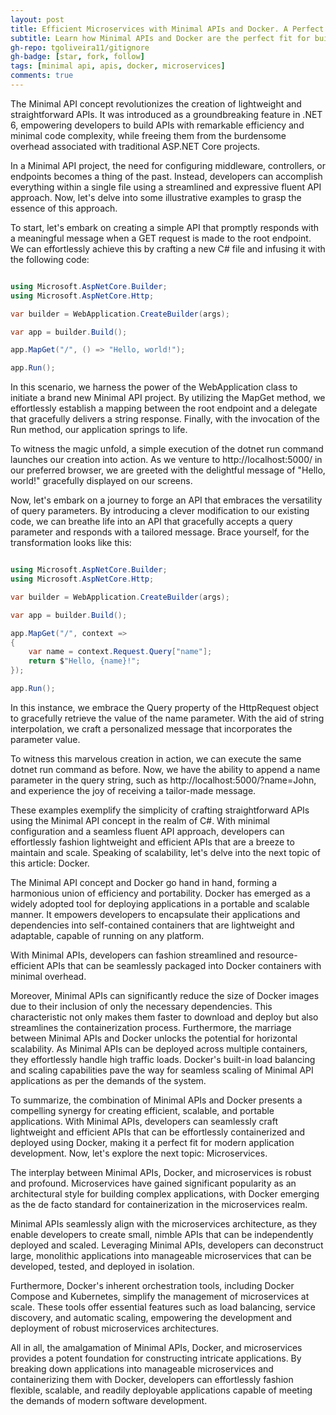 ```yaml
---
layout: post
title: Efficient Microservices with Minimal APIs and Docker. A Perfect Trio
subtitle: Learn how Minimal APIs and Docker are the perfect fit for building efficient and scalable microservices architecture and how they can help you break down large monolithic applications into smaller, manageable services
gh-repo: tgoliveira11/gitignore
gh-badge: [star, fork, follow]
tags: [minimal api, apis, docker, microservices]
comments: true
---
```


The Minimal API concept revolutionizes the creation of lightweight and straightforward APIs. It was introduced as a groundbreaking feature in .NET 6, empowering developers to build APIs with remarkable efficiency and minimal code complexity, while freeing them from the burdensome overhead associated with traditional ASP.NET Core projects.

In a Minimal API project, the need for configuring middleware, controllers, or endpoints becomes a thing of the past. Instead, developers can accomplish everything within a single file using a streamlined and expressive fluent API approach. Now, let's delve into some illustrative examples to grasp the essence of this approach.

To start, let's embark on creating a simple API that promptly responds with a meaningful message when a GET request is made to the root endpoint. We can effortlessly achieve this by crafting a new C# file and infusing it with the following code:

```c#

using Microsoft.AspNetCore.Builder;
using Microsoft.AspNetCore.Http;

var builder = WebApplication.CreateBuilder(args);

var app = builder.Build();

app.MapGet("/", () => "Hello, world!");

app.Run();

```

In this scenario, we harness the power of the WebApplication class to initiate a brand new Minimal API project. By utilizing the MapGet method, we effortlessly establish a mapping between the root endpoint and a delegate that gracefully delivers a string response. Finally, with the invocation of the Run method, our application springs to life.

To witness the magic unfold, a simple execution of the dotnet run command launches our creation into action. As we venture to http://localhost:5000/ in our preferred browser, we are greeted with the delightful message of "Hello, world!" gracefully displayed on our screens.

Now, let's embark on a journey to forge an API that embraces the versatility of query parameters. By introducing a clever modification to our existing code, we can breathe life into an API that gracefully accepts a query parameter and responds with a tailored message. Brace yourself, for the transformation looks like this:

```c#

using Microsoft.AspNetCore.Builder;
using Microsoft.AspNetCore.Http;

var builder = WebApplication.CreateBuilder(args);

var app = builder.Build();

app.MapGet("/", context =>
{
    var name = context.Request.Query["name"];
    return $"Hello, {name}!";
});

app.Run();

```

In this instance, we embrace the Query property of the HttpRequest object to gracefully retrieve the value of the name parameter. With the aid of string interpolation, we craft a personalized message that incorporates the parameter value.

To witness this marvelous creation in action, we can execute the same dotnet run command as before. Now, we have the ability to append a name parameter in the query string, such as http://localhost:5000/?name=John, and experience the joy of receiving a tailor-made message.

These examples exemplify the simplicity of crafting straightforward APIs using the Minimal API concept in the realm of C#. With minimal configuration and a seamless fluent API approach, developers can effortlessly fashion lightweight and efficient APIs that are a breeze to maintain and scale. Speaking of scalability, let's delve into the next topic of this article: Docker.

The Minimal API concept and Docker go hand in hand, forming a harmonious union of efficiency and portability. Docker has emerged as a widely adopted tool for deploying applications in a portable and scalable manner. It empowers developers to encapsulate their applications and dependencies into self-contained containers that are lightweight and adaptable, capable of running on any platform.

With Minimal APIs, developers can fashion streamlined and resource-efficient APIs that can be seamlessly packaged into Docker containers with minimal overhead.

Moreover, Minimal APIs can significantly reduce the size of Docker images due to their inclusion of only the necessary dependencies. This characteristic not only makes them faster to download and deploy but also streamlines the containerization process. Furthermore, the marriage between Minimal APIs and Docker unlocks the potential for horizontal scalability. As Minimal APIs can be deployed across multiple containers, they effortlessly handle high traffic loads. Docker's built-in load balancing and scaling capabilities pave the way for seamless scaling of Minimal API applications as per the demands of the system.

To summarize, the combination of Minimal APIs and Docker presents a compelling synergy for creating efficient, scalable, and portable applications. With Minimal APIs, developers can seamlessly craft lightweight and efficient APIs that can be effortlessly containerized and deployed using Docker, making it a perfect fit for modern application development. Now, let's explore the next topic: Microservices.

The interplay between Minimal APIs, Docker, and microservices is robust and profound. Microservices have gained significant popularity as an architectural style for building complex applications, with Docker emerging as the de facto standard for containerization in the microservices realm.

Minimal APIs seamlessly align with the microservices architecture, as they enable developers to create small, nimble APIs that can be independently deployed and scaled. Leveraging Minimal APIs, developers can deconstruct large, monolithic applications into manageable microservices that can be developed, tested, and deployed in isolation.

Furthermore, Docker's inherent orchestration tools, including Docker Compose and Kubernetes, simplify the management of microservices at scale. These tools offer essential features such as load balancing, service discovery, and automatic scaling, empowering the development and deployment of robust microservices architectures.

All in all, the amalgamation of Minimal APIs, Docker, and microservices provides a potent foundation for constructing intricate applications. By breaking down applications into manageable microservices and containerizing them with Docker, developers can effortlessly fashion flexible, scalable, and readily deployable applications capable of meeting the demands of modern software development.